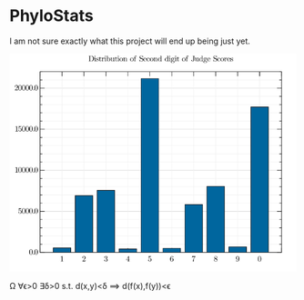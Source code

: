 # PhyloStats

I am not sure exactly what this project will end up being just yet.

![An Image](JudScos.png)

Ω ∀ϵ>0 ∃δ>0 s.t. d(x,y)<δ ⟹ d(f(x),f(y))<ϵ
